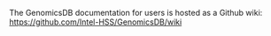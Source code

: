 The GenomicsDB documentation for users is hosted as a Github wiki:
https://github.com/Intel-HSS/GenomicsDB/wiki
